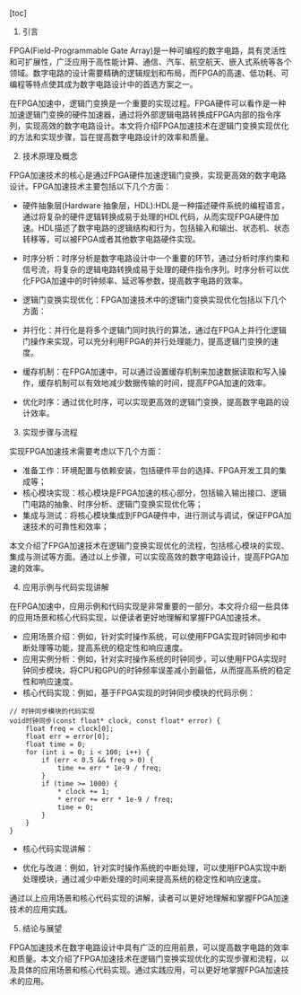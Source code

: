 
[toc]                    
                
                
1. 引言

FPGA(Field-Programmable Gate Array)是一种可编程的数字电路，具有灵活性和可扩展性，广泛应用于高性能计算、通信、汽车、航空航天、嵌入式系统等各个领域。数字电路的设计需要精确的逻辑规划和布局，而FPGA的高速、低功耗、可编程等特点使其成为数字电路设计中的首选方案之一。

在FPGA加速中，逻辑门变换是一个重要的实现过程。FPGA硬件可以看作是一种加速逻辑门变换的硬件加速器，通过将外部逻辑电路转换成FPGA内部的指令序列，实现高效的数字电路设计。本文将介绍FPGA加速技术在逻辑门变换实现优化的方法和实现步骤，旨在提高数字电路设计的效率和质量。

2. 技术原理及概念

FPGA加速技术的核心是通过FPGA硬件加速逻辑门变换，实现更高效的数字电路设计。FPGA加速技术主要包括以下几个方面：

- 硬件抽象层(Hardware 抽象层，HDL):HDL是一种描述硬件系统的编程语言，通过将复杂的硬件逻辑转换成易于处理的HDL代码，从而实现FPGA硬件加速。HDL描述了数字电路的逻辑结构和行为，包括输入和输出、状态机、状态转移等，可以被FPGA或者其他数字电路硬件实现。
- 时序分析：时序分析是数字电路设计中一个重要的环节，通过分析时序约束和信号流，将复杂的逻辑电路转换成易于处理的硬件指令序列。时序分析可以优化FPGA加速中的时钟频率、延迟等参数，提高数字电路的效率。
- 逻辑门变换实现优化：FPGA加速技术中的逻辑门变换实现优化包括以下几个方面：

- 并行化：并行化是将多个逻辑门同时执行的算法，通过在FPGA上并行化逻辑门操作来实现，可以充分利用FPGA的并行处理能力，提高逻辑门变换的速度。
- 缓存机制：在FPGA加速中，可以通过设置缓存机制来加速数据读取和写入操作，缓存机制可以有效地减少数据传输的时间，提高FPGA加速的效率。
- 优化时序：通过优化时序，可以实现更高效的逻辑门变换，提高数字电路的设计效率。

3. 实现步骤与流程

实现FPGA加速技术需要考虑以下几个方面：

- 准备工作：环境配置与依赖安装，包括硬件平台的选择、FPGA开发工具的集成等；
- 核心模块实现：核心模块是FPGA加速的核心部分，包括输入输出接口、逻辑门电路的抽象、时序分析、逻辑门变换实现优化等；
- 集成与测试：将核心模块集成到FPGA硬件中，进行测试与调试，保证FPGA加速技术的可靠性和效率；

本文介绍了FPGA加速技术在逻辑门变换实现优化的流程，包括核心模块的实现、集成与测试等方面。通过以上步骤，可以实现高效的数字电路设计，提高FPGA加速的效率。

4. 应用示例与代码实现讲解

在FPGA加速中，应用示例和代码实现是非常重要的一部分。本文将介绍一些具体的应用场景和核心代码实现，以便读者更好地理解和掌握FPGA加速技术。

- 应用场景介绍：例如，针对实时操作系统，可以使用FPGA实现时钟同步和中断处理等功能，提高系统的稳定性和响应速度。
- 应用实例分析：例如，针对实时操作系统的时钟同步，可以使用FPGA实现时钟同步模块，将CPU和GPU的时钟频率误差减小到最低，从而提高系统的稳定性和响应速度。
- 核心代码实现：例如，基于FPGA实现的时钟同步模块的代码示例：
```
// 时钟同步模块的代码实现
void时钟同步(const float* clock, const float* error) {
    float freq = clock[0];
    float err = error[0];
    float time = 0;
    for (int i = 0; i < 100; i++) {
        if (err < 0.5 && freq > 0) {
            time += err * 1e-9 / freq;
        }
        if (time >= 1000) {
            * clock += 1;
            * error += err * 1e-9 / freq;
            time = 0;
        }
    }
}
```
- 核心代码实现讲解：

- 优化与改进：例如，针对实时操作系统的中断处理，可以使用FPGA实现中断处理模块，通过减少中断处理的时间来提高系统的稳定性和响应速度。

通过以上应用场景和核心代码实现的讲解，读者可以更好地理解和掌握FPGA加速技术的应用实践。

5. 结论与展望

FPGA加速技术在数字电路设计中具有广泛的应用前景，可以提高数字电路的效率和质量。本文介绍了FPGA加速技术在逻辑门变换实现优化的实现步骤和流程，以及具体的应用场景和核心代码实现。通过实践应用，可以更好地掌握FPGA加速技术的应用。

